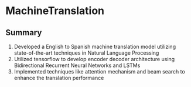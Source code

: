 # MachineTranslation

## Summary

1. Developed a English to Spanish machine translation model utilizing state-of-the-art techniques in Natural Language Processing
2. Utilized tensorflow to develop encoder decoder architecture using Bidirectional Recurrent Neural Networks and LSTMs
3. Implemented techniques like attention mechanism and beam search to enhance the translation performance
